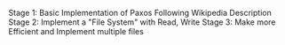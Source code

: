 Stage 1: Basic Implementation of Paxos Following Wikipedia Description
Stage 2: Implement a "File System" with Read, Write
Stage 3: Make more Efficient and Implement multiple files
